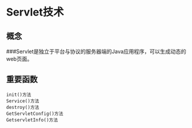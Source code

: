 Servlet技术
=======
概念
----
###Servlet是独立于平台与协议的服务器端的Java应用程序，可以生成动态的web页面。

重要函数
------
	init()方法
	Service()方法
	destroy()方法
	GetServletConfig()方法
	GetservletInfo()方法
